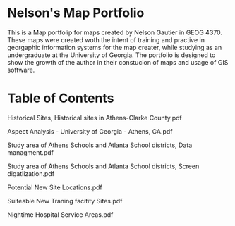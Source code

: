 # Nelson's Map Portfolio
This is a Map portfolip for maps created by Nelson Gautier in GEOG 4370. These maps were created woth the intent of training and practive in georgaphic information systems for the map creater, while studying as an undergraduate at the University of Georgia. The portfolio is designed to show the growth of the author in their constucion of maps and usage of GIS software.



# Table of Contents
Historical Sites, Historical sites in Athens-Clarke County.pdf

Aspect Analysis - University of Georgia - Athens, GA.pdf

Study area of Athens Schools and Atlanta School districts, Data managment.pdf

Study area of Athens Schools and Atlanta School districts, Screen digatlization.pdf

Potential New Site Locations.pdf

Suiteable New Traning facitity Sites.pdf

Nightime Hospital Service Areas.pdf
